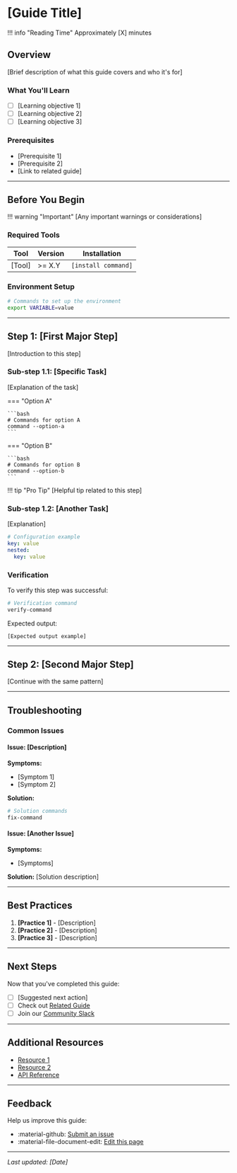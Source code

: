 # [Guide Title]

!!! info "Reading Time"
    Approximately [X] minutes

## Overview

[Brief description of what this guide covers and who it's for]

### What You'll Learn

- [ ] [Learning objective 1]
- [ ] [Learning objective 2]
- [ ] [Learning objective 3]

### Prerequisites

- [Prerequisite 1]
- [Prerequisite 2]
- [Link to related guide]

---

## Before You Begin

!!! warning "Important"
    [Any important warnings or considerations]

### Required Tools

| Tool | Version | Installation |
|------|---------|--------------|
| [Tool] | >= X.Y | `[install command]` |

### Environment Setup

```bash
# Commands to set up the environment
export VARIABLE=value
```

---

## Step 1: [First Major Step]

[Introduction to this step]

### Sub-step 1.1: [Specific Task]

[Explanation of the task]

=== "Option A"

    ```bash
    # Commands for option A
    command --option-a
    ```

=== "Option B"

    ```bash
    # Commands for option B
    command --option-b
    ```

!!! tip "Pro Tip"
    [Helpful tip related to this step]

### Sub-step 1.2: [Another Task]

[Explanation]

```yaml title="example-config.yaml" linenums="1"
# Configuration example
key: value
nested:
  key: value
```

### Verification

To verify this step was successful:

```bash
# Verification command
verify-command
```

Expected output:
```
[Expected output example]
```

---

## Step 2: [Second Major Step]

[Continue with the same pattern]

---

## Troubleshooting

### Common Issues

#### Issue: [Description]

**Symptoms:**
- [Symptom 1]
- [Symptom 2]

**Solution:**
```bash
# Solution commands
fix-command
```

#### Issue: [Another Issue]

**Symptoms:**
- [Symptoms]

**Solution:**
[Solution description]

---

## Best Practices

1. **[Practice 1]** - [Description]
2. **[Practice 2]** - [Description]
3. **[Practice 3]** - [Description]

---

## Next Steps

Now that you've completed this guide:

- [ ] [Suggested next action]
- [ ] Check out [Related Guide](../related-guide.md)
- [ ] Join our [Community Slack](https://phoenix-community.slack.com)

---

## Additional Resources

- [Resource 1](https://example.com)
- [Resource 2](https://example.com)
- [API Reference](../api/reference.md)

---

## Feedback

Help us improve this guide:

- :material-github: [Submit an issue](https://github.com/phoenix-platform/phoenix/issues)
- :material-file-document-edit: [Edit this page](https://github.com/phoenix-platform/phoenix/edit/main/docs/[path])

---

*Last updated: [Date]*